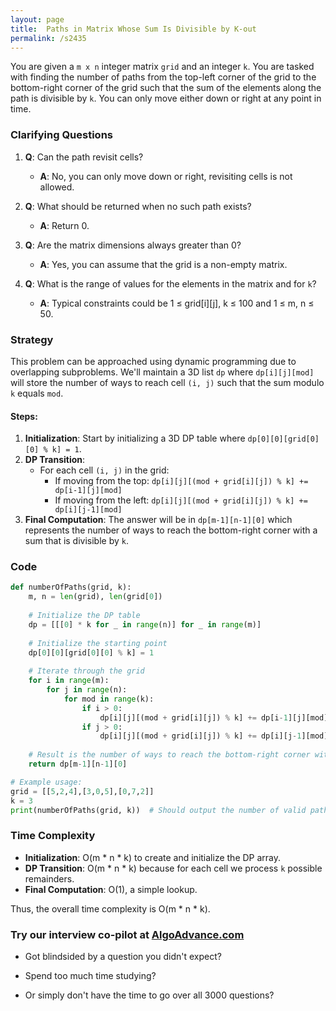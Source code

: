 ```yaml
---
layout: page
title:  Paths in Matrix Whose Sum Is Divisible by K-out
permalink: /s2435
---
```


You are given a `m x n` integer matrix `grid` and an integer `k`. You are tasked with finding the number of paths from the top-left corner of the grid to the bottom-right corner of the grid such that the sum of the elements along the path is divisible by `k`. You can only move either down or right at any point in time.

### Clarifying Questions

1. **Q**: Can the path revisit cells?
   - **A**: No, you can only move down or right, revisiting cells is not allowed.
   
2. **Q**: What should be returned when no such path exists?
   - **A**: Return 0.
   
3. **Q**: Are the matrix dimensions always greater than 0?
   - **A**: Yes, you can assume that the grid is a non-empty matrix.
   
4. **Q**: What is the range of values for the elements in the matrix and for `k`?
   - **A**: Typical constraints could be 1 ≤ grid[i][j], k ≤ 100 and 1 ≤ m, n ≤ 50.

### Strategy

This problem can be approached using dynamic programming due to overlapping subproblems. We'll maintain a 3D list `dp` where `dp[i][j][mod]` will store the number of ways to reach cell `(i, j)` such that the sum modulo `k` equals `mod`.

#### Steps:
1. **Initialization**: Start by initializing a 3D DP table where `dp[0][0][grid[0][0] % k] = 1`.
2. **DP Transition**:
   - For each cell `(i, j)` in the grid:
     - If moving from the top:
       ```dp[i][j][(mod + grid[i][j]) % k] += dp[i-1][j][mod]```
     - If moving from the left:
       ```dp[i][j][(mod + grid[i][j]) % k] += dp[i][j-1][mod]```
3. **Final Computation**: The answer will be in `dp[m-1][n-1][0]` which represents the number of ways to reach the bottom-right corner with a sum that is divisible by `k`.

### Code

```python
def numberOfPaths(grid, k):
    m, n = len(grid), len(grid[0])
    
    # Initialize the DP table
    dp = [[[0] * k for _ in range(n)] for _ in range(m)]
    
    # Initialize the starting point
    dp[0][0][grid[0][0] % k] = 1
    
    # Iterate through the grid
    for i in range(m):
        for j in range(n):
            for mod in range(k):
                if i > 0:
                    dp[i][j][(mod + grid[i][j]) % k] += dp[i-1][j][mod]
                if j > 0:
                    dp[i][j][(mod + grid[i][j]) % k] += dp[i][j-1][mod]
    
    # Result is the number of ways to reach the bottom-right corner with sum % k == 0
    return dp[m-1][n-1][0]

# Example usage:
grid = [[5,2,4],[3,0,5],[0,7,2]]
k = 3
print(numberOfPaths(grid, k))  # Should output the number of valid paths
```

### Time Complexity

- **Initialization**: O(m * n * k) to create and initialize the DP array.
- **DP Transition**: O(m * n * k) because for each cell we process `k` possible remainders.
- **Final Computation**: O(1), a simple lookup.

Thus, the overall time complexity is O(m * n * k).


### Try our interview co-pilot at [AlgoAdvance.com](https://algoAdvance.com)

- Got blindsided by a question you didn't expect?

- Spend too much time studying?

- Or simply don't have the time to go over all 3000 questions?

